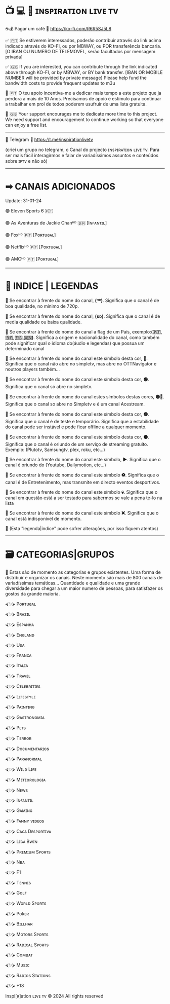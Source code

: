 
# 📺 💻 📱 ɪɴsᴘɪʀᴀᴛɪᴏɴ ʟɪvᴇ ᴛv 

☕💰 Pagar um café
🔗 https://ko-fi.com/R6R5SJ5L8

✅ 🇵🇹 Se estiverem interessados, poderão contribuir através do link acima indicado através do KO-FI, ou por MBWAY, ou POR transferência bancaria.
[O IBAN OU NUMERO DE TELEMOVEL, serão facultados por mensagem privada]

✅ 🇬🇧 If you are interested, you can contribute through the link indicated above through KO-FI, or by MBWAY, or BY bank transfer.
[IBAN OR MOBILE NUMBER will be provided by private message]
Please help fund the bandwidth costs to provide frequent updates to m3u

📌 🇵🇹 O teu apoio incentiva-me a dedicar mais tempo a este projeto que ja perdora a mais de 10 Anos. Precisamos de apoio e estimulo para continuar a trabalhar em prol de todos poderem usufruir de uma lista gratuita.

📌 🇬🇧 Your support encourages me to dedicate more time to this project. We need support and encouragement to continue working so that everyone can enjoy a free list.

---

🚩 Telegram
🔗 https://t.me/inspirationlivetv

(criei um grupo no telegram, o Canal do projecto ɪɴsᴘɪʀᴀᴛɪᴏɴ ʟɪvᴇ ᴛv. Para ser mais fácil interagirmos e falar de variadíssimos assuntos e conteúdos sobre ɪᴘᴛv e não só)

---

# ➡︎ CANAIS ADICIONADOS


Update: 31-01-24

🟢 Eleven Sports 6 🇵🇹

🟢 As Aventuras de Jackie Chanᴴᴰ 🇧🇷 [Iɴғᴀɴᴛɪʟ]

🟢 Foxᴴᴰ 🇵🇹 [Poʀᴛᴜɢᴀʟ]

🟢 Netflixᴴᴰ 🇵🇹 [Poʀᴛᴜɢᴀʟ]

🟢 AMCᴴᴰ 🇵🇹 [Poʀᴛᴜɢᴀʟ]


---

# 📝 INDICE | LEGENDAS


📌 Se encontrar à frente do nome do canal, <b>(ᴴᴰ)</b>. Significa que o canal é de boa qualidade, no mínimo de 720p.

📌 Se encontrar à frente do nome do canal, <b>(ѕᴅ)</b>. Significa que o canal é de media qualidade ou baixa qualidade.

📌 Se encontrar à frente do nome do canal a flag de um País, exemplo:<b>(🇵🇹,🇧🇷,🇪🇸,🇺🇸)</b>. Significa a origem e nacionalidade do canal, como também pode significar qual o idioma do(áudio e legendas) que possua um determinado canal

📌 Se encontrar à frente do nome do canal este símbolo desta cor, <b>🔵</b>. Significa que o canal não abre no simpletv, mas abre no OTTNavigator e noutros players também...

📌 Se encontrar à frente do nome do canal este símbolo desta cor, <b>🟢</b>. Significa que o canal só abre no simpletv.

📌 Se encontrar à frente do nome do canal estes símbolos destas cores, <b>🟢🔴</b>. Significa que o canal so abre no Simpletv e é um canal Acestream.

📌 Se encontrar à frente do nome do canal este símbolo desta cor, <b>🟡</b>. Significa que o canal é de teste e temporário. Significa que a estabilidade do canal pode ser instável e pode ficar offline a qualquer momento.

📌 Se encontrar à frente do nome do canal este símbolo desta cor, <b>🟤</b>. Significa que o canal é oriundo de um serviço de streaming gratuito. Exemplo: (Plutotv, Samsungtv, plex, roku, etc...)

📌 Se encontrar à frente do nome do canal este símbolo, <b>▶️</b>. Significa que o canal é oriundo do (Youtube, Dailymotion, etc...)

📌 Se encontrar à frente do nome do canal este símbolo <b>⚽️</b>. Significa que o canal é de Entretenimento, mas transmite em directo eventos desportivos.

📌 Se encontrar à frente do nome do canal este símbolo <b>💀</b>. Significa que o canal em questão está a ser testado para sabermos se vale a pena te-lo na lista

📌 Se encontrar à frente do nome do canal este símbolo <b>❌</b>. Significa que o canal está indisponível de momento.


📢 (Esta "legenda|índice" pode sofrer alterações, por isso fiquem atentos)

---

# 🗃️ CATEGORIAS|GRUPOS

📢 Estas são de momento as categorias e grupos existentes. Uma forma de distribuir e organizar os canais. Neste momento são mais de 800 canais de variadíssimas temáticas... Quantidade e qualidade e uma grande diversidade para chegar a um maior numero de pessoas, para satisfazer os gostos da grande maioria.


⮘✨⮚ Poʀᴛᴜɢᴀʟ

⮘✨⮚ Bʀᴀzɪʟ

⮘✨⮚ Esᴘᴀɴʜᴀ

⮘✨⮚ Eɴɢʟᴀɴᴅ

⮘✨⮚ Usᴀ

⮘✨⮚ Fʀᴀɴcᴀ

⮘✨⮚ Iᴛᴀʟɪᴀ

⮘✨⮚ Tʀᴀvᴇʟ

⮘✨⮚ Cᴇʟᴇʙʀɪᴛɪᴇs

⮘✨⮚ Lɪғᴇsᴛʏʟᴇ

⮘✨⮚ Pᴀɪɴᴛɪɴɢ

⮘✨⮚ Gᴀsᴛʀᴏɴoᴍɪᴀ

⮘✨⮚ Pᴇᴛs

⮘✨⮚ Tᴇʀʀoʀ

⮘✨⮚ Docuᴍᴇɴᴛᴀʀɪos

⮘✨⮚ Pᴀʀᴀɴoʀᴍᴀʟ

⮘✨⮚ Wɪʟᴅ Lɪғᴇ

⮘✨⮚ Mᴇᴛᴇoʀoʟoɢɪᴀ

⮘✨⮚ Nᴇws

⮘✨⮚ Iɴғᴀɴᴛɪʟ

⮘✨⮚ Gᴀᴍɪɴɢ

⮘✨⮚ Fᴀɴɴʏ vɪᴅᴇos

⮘✨⮚ Cᴀcᴀ Dᴇsᴘoʀᴛɪvᴀ

⮘✨⮚ Lɪɢᴀ Bwɪɴ

⮘✨⮚ Pʀᴇᴍɪuᴍ Sᴘoʀᴛs

⮘✨⮚ Nʙᴀ

⮘✨⮚ F1

⮘✨⮚ Tᴇɴɴɪs

⮘✨⮚ Goʟғ

⮘✨⮚ Woʀʟᴅ Sᴘoʀᴛs

⮘✨⮚ Pokᴇʀ

⮘✨⮚ Bɪʟʟнᴀʀ

⮘✨⮚ Moᴛoʀs Sᴘoʀᴛs

⮘✨⮚ Rᴀᴅɪcᴀʟ Sᴘoʀᴛs

⮘✨⮚ Coᴍʙᴀᴛ

⮘✨⮚ Mυsɪc

⮘✨⮚ Rᴀᴅɪos Sᴛᴀᴛɪoɴs

⮘✨⮚ +18














Inspi[я]ation ʟɪvᴇ ᴛv © 2024 All rights reserved
